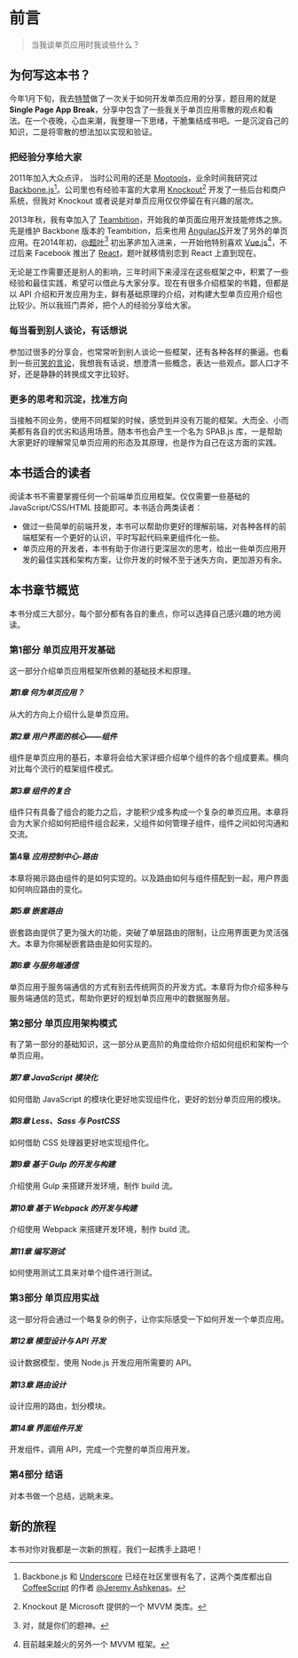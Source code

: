 # 前言

> 当我谈单页应用时我谈些什么？

## 为何写这本书？

今年1月下旬，我去[特赞][1]做了一次关于如何开发单页应用的分享，题目用的就是**Single Page App Break**，分享中包含了一些我关于单页应用零散的观点和看法。在一个夜晚，心血来潮，我整理一下思绪，干脆集结成书吧。一是沉淀自己的知识，二是将零散的想法加以实现和验证。

### 把经验分享给大家

2011年加入大众点评， 当时公司用的还是 [Mootools][2]，业余时间我研究过 [Backbone.js][3][^1]。公司里也有经验丰富的大拿用 [Knockout][7][^2] 开发了一些后台和商户系统，但我对 Knockout 或者说是对单页应用仅仅停留在有兴趣的层次。

2013年秋，我有幸加入了 [Teambition][8]，开始我的单页面应用开发技能修炼之旅。先是维护 Backbone 版本的 Teambition，后来也用 [AngularJS][9]开发了另外的单页应用。在2014年初，[@题叶][10][^3] 初出茅庐加入进来，一开始他特别喜欢 [Vue.js][11][^4]，不过后来 Facebook 推出了 [React][12]，题叶就移情别恋到 React 上直到现在。

无论是工作需要还是别人的影响，三年时间下来浸淫在这些框架之中，积累了一些经验和最佳实践，希望可以借此与大家分享。现在有很多介绍框架的书籍，但都是以 API 介绍和开发应用为主，鲜有基础原理的介绍，对构建大型单页应用介绍也比较少。所以我班门弄斧，把个人的经验分享给大家。

### 每当看到别人谈论，有话想说

参加过很多的分享会，也常常听到别人谈论一些框架，还有各种各样的撕逼。也看到一些[可笑的言论][13]，我想我有话说，想澄清一些概念，表达一些观点。鄙人口才不好，还是静静的转换成文字比较好。

### 更多的思考和沉淀，找准方向

当接触不同业务，使用不同框架的时候，感觉到并没有万能的框架。大而全、小而美都有各自的优劣和适用场景。随本书也会产生一个名为 SPAB.js 库，一是帮助大家更好的理解常见单页应用的形态及其原理，也是作为自己在这方面的实践。

## 本书适合的读者

阅读本书不需要掌握任何一个前端单页应用框架。仅仅需要一些基础的 JavaScript/CSS/HTML 技能即可。本书适合两类读者：

- 做过一些简单的前端开发，本书可以帮助你更好的理解前端，对各种各样的前端框架有一个更好的认识，平时写起代码来更组件化一些。
- 单页应用的开发者，本书有助于你进行更深层次的思考，给出一些单页应用开发的最佳实践和架构方案，让你开发的时候不至于迷失方向，更加游刃有余。

## 本书章节概览

本书分成三大部分，每个部分都有各自的重点，你可以选择自己感兴趣的地方阅读。

### 第1部分 单页应用开发基础

这一部分介绍单页应用框架所依赖的基础技术和原理。

#### _第1章 何为单页应用？_

从大的方向上介绍什么是单页应用。

#### _第2章 用户界面的核心——组件_

组件是单页应用的基石，本章将会给大家详细介绍单个组件的各个组成要素。横向对比每个流行的框架组件模式。

#### _第3章 组件的复合_

组件只有具备了组合的能力之后，才能积少成多构成一个复杂的单页应用。本章将会为大家介绍如何把组件组合起来，父组件如何管理子组件，组件之间如何沟通和交流。

#### 第4章 _应用控制中心-路由_

本章将揭示路由组件的是如何实现的。以及路由如何与组件搭配到一起，用户界面如何响应路由的变化。

#### _第5章 嵌套路由_

嵌套路由提供了更为强大的功能，突破了单层路由的限制，让应用界面更为灵活强大。本章为你揭秘嵌套路由是如何实现的。

#### _第6章 与服务端通信_

单页应用于服务端通信的方式有别去传统网页的开发方式。本章将为你介绍多种与服务端通信的范式，帮助你更好的规划单页应用中的数据服务层。

### 第2部分 单页应用架构模式

有了第一部分的基础知识，这一部分从更高阶的角度给你介绍如何组织和架构一个单页应用。

#### _第7章 JavaScript 模块化_

如何借助 JavaScript 的模块化更好地实现组件化，更好的划分单页应用的模块。

#### _第8章 Less、Sass 与 PostCSS_

如何借助 CSS 处理器更好地实现组件化。

#### _第9章 基于 Gulp 的开发与构建_

介绍使用 Gulp 来搭建开发环境，制作 build 流。

#### _第10章 基于 Webpack 的开发与构建_

介绍使用 Webpack 来搭建开发环境，制作 build 流。

#### _第11章 编写测试_

如何使用测试工具来对单个组件进行测试。

### 第3部分 单页应用实战

这一部分将会通过一个略复杂的例子，让你实际感受一下如何开发一个单页应用。

#### _第12章 模型设计与 API 开发_

设计数据模型，使用 Node.js 开发应用所需要的 API。

#### _第13章 路由设计_

设计应用的路由，划分模块。

#### _第14章 界面组件开发_

开发组件，调用 API，完成一个完整的单页应用开发。

### 第4部分 结语

对本书做一个总结，远眺未来。

## 新的旅程

本书对你对我都是一次新的旅程，我们一起携手上路吧！

[^1]:	Backbone.js 和 [Underscore][4] 已经在社区里很有名了，这两个类库都出自 [CoffeeScript][5] 的作者 [@Jeremy Ashkenas][6]。

[^2]:	Knockout 是 Microsoft 提供的一个 MVVM 类库。

[^3]:	对，就是你们的题神。

[^4]:	目前越来越火的另外一个 MVVM 框架。

[1]:	http://www.tezign.com/
[2]:	http://mootools.net/
[3]:	http://backbonejs.org/
[4]:	http://underscorejs.org/
[5]:	http://coffeescript.org/
[6]:	https://github.com/jashkenas
[7]:	http://knockoutjs.com/
[8]:	https://www.teambition.com/
[9]:	https://angularjs.org/
[10]:	http://weibo.com/u/1651843872
[11]:	http://vuejs.org/
[12]:	https://facebook.github.io/react/
[13]:	https://771dian.com/cb/topic/414gYr4vx
